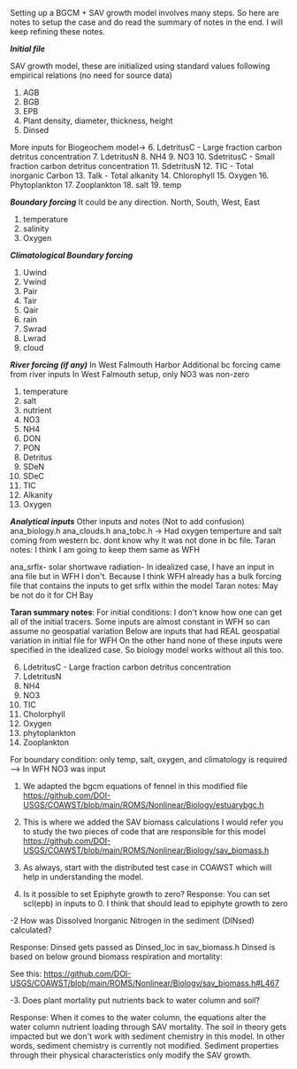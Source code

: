 
Setting up a BGCM + SAV growth model involves many steps. So here are notes 
to setup the case and do read the summary of notes in the end. 
I will keep refining these notes. 



***Initial file*** 

SAV growth model, these are initialized using standard values
following empirical relations (no need for source data)
1. AGB
2. BGB 
3. EPB
4. Plant density, diameter, thickness, height
5. Dinsed


More inputs for Biogeochem model->
6.  LdetritusC   - Large fraction carbon detritus concentration
7.  LdetritusN
8.  NH4
9.  NO3
10. SdetritusC - Small fraction carbon detritus concentration 
11. SdetritusN 
12. TIC - Total inorganic Carbon 
13. Talk - Total alkanity 
14. Chlorophyll
15. Oxygen
16. Phytoplankton 
17. Zooplankton 
18. salt
19. temp 


 
***Boundary forcing*** 
It could be any direction. North, South, West, East
1. temperature 
2. salinity 
3. Oxygen 

***Climatological Boundary forcing*** 
1. Uwind
2. Vwind
3. Pair
4. Tair
5. Qair
6. rain 
7. Swrad
8. Lwrad
9. cloud 

***River forcing (if any)*** 
In West Falmouth Harbor Additional bc forcing came from river inputs
In West Falmouth setup, only NO3 was non-zero
1. temperature
2. salt
3. nutrient 
4. NO3
5. NH4
6. DON 
7. PON 
8. Detritus
9. SDeN
10. SDeC
11. TIC 
12. Alkanity
13. Oxygen 

***Analytical inputs***
Other inputs and notes (Not to add confusion)
ana_biology.h
ana_clouds.h 
ana_tobc.h -> Had oxygen temperture and salt coming from western bc.
dont know why it was not done in bc file. 
Taran notes: I think I am going to keep them same as WFH

ana_srflx- solar shortwave radiation- In idealized case, I have an input in ana file
but in WFH I don't. Because I think WFH already has a bulk forcing file that contains 
the inputs to get srflx within the model 
Taran notes: May be not do it for CH Bay 


****Taran summary notes****:
For initial conditions: I don't know how one can get all of the initial tracers.
Some inputs are almost constant in WFH so can assume no geospatial variation 
Below are inputs that had REAL geospatial variation in initial file for WFH 
On the other hand none of these inputs were specified in the idealized case. So
biology model works without all this too. 

6.   LdetritusC   - Large fraction carbon detritus concentration 
7.   LdetritusN
8.   NH4 
9.   NO3
10.  TIC
11.  Cholorphyll 
12.  Oxygen
13.  phytoplankton
14.  Zooplankton 

 For boundary condition:  only temp, salt, oxygen, and climatology is required
--> In WFH NO3 was input
 

1. We adapted the bgcm equations of fennel in this modified file 
https://github.com/DOI-USGS/COAWST/blob/main/ROMS/Nonlinear/Biology/estuarybgc.h

2. This is where we added the SAV biomass calculations 
I would refer you to study the two pieces of code that are responsible for this model 
https://github.com/DOI-USGS/COAWST/blob/main/ROMS/Nonlinear/Biology/sav_biomass.h

3. As always, start with the distributed test case in COAWST which will help in understanding the model.

1. Is it possible to set Epiphyte growth to zero?
Response: You can set scl(epb) in inputs to 0. I think that should lead to epiphyte growth to zero

-2 How was Dissolved Inorganic Nitrogen in the sediment (DINsed) calculated?

Response: Dinsed gets passed as Dinsed_loc in sav_biomass.h
Dinsed is based on below ground biomass respiration and mortality: 

See this: 
https://github.com/DOI-USGS/COAWST/blob/main/ROMS/Nonlinear/Biology/sav_biomass.h#L467

-3. Does plant mortality put nutrients back to water column and soil?

Response: When it comes to the water column, the equations alter the water column nutrient loading through SAV mortality. 
The soil in theory gets impacted but we don't work with sediment chemistry in this model. In other words, sediment chemistry is currently not modified. Sediment properties through
their physical characteristics only modify the SAV growth. 

